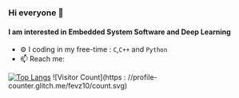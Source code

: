 ### Hi everyone 👋

#### I am interested in Embedded System Software and Deep Learning

- ⚙️ I coding in my free-time : `C`,`C++` and `Python`
- 📫 Reach me: [<img height="16" width="32" src="https://unpkg.com/simple-icons@v6/icons/linkedin.svg" />](https://www.linkedin.com/in/fevzi-dereli-245a5b135/)

[![Top Langs](https://github-readme-stats.vercel.app/api/top-langs/?username=fevz10&layout=compact)](https://github.com/fevz10/github-readme-stats)
![Visitor Count](https : //profile-counter.glitch.me/fevz10/count.svg)
